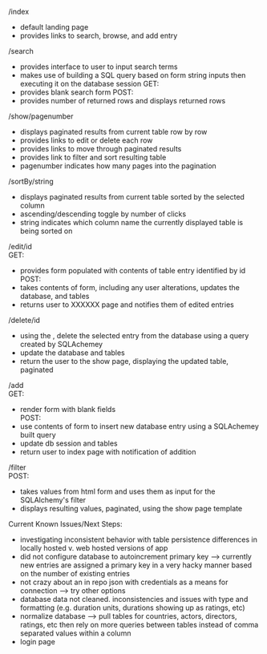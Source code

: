 /index  
- default landing page
- provides links to search, browse, and add entry

/search  
- provides interface to user to input search terms
- makes use of building a SQL query based on form string inputs then executing it on the database session
GET:   
- provides blank search form
POST:   
- provides number of returned rows and displays returned rows

/show/pagenumber  
- displays paginated results from current table row by row
- provides links to edit or delete each row
- provides links to move through paginated results
- provides link to filter and sort resulting table
- pagenumber indicates how many pages into the pagination

/sortBy/string  
- displays paginated results from current table sorted by the selected column
- ascending/descending toggle by number of clicks
- string indicates which column name the currently displayed table is being sorted on

/edit/id  
GET:  
- provides form populated with contents of table entry identified by id
POST:  
- takes contents of form, including any user alterations, updates the database, and tables
- returns user to XXXXXX page and notifies them of edited entries

/delete/id  
- using the <id>, delete the selected entry from the database using a query created by SQLAchemey
- update the database and tables
- return the user to the show page, displaying the updated table, paginated

/add  
GET:  
- render form with blank fields  
POST:  
- use contents of form to insert new database entry using a SQLAchemey built query
- update db session and tables
- return user to index page with notification of addition

/filter  
POST:  
- takes values from html form and uses them as input for the SQLAlchemy's filter
- displays resulting values, paginated, using the show page template


Current Known Issues/Next Steps:  
- investigating inconsistent behavior with table persistence differences in locally hosted v. web hosted versions of app
- did not configure database to autoincrement primary key --> currently new entries are assigned a primary key in a very hacky manner based on the number of existing entries
- not crazy about an in repo json with credentials as a means for connection --> try other options
- database data not cleaned. inconsistencies and issues with type and formatting (e.g. duration units, durations showing up as ratings, etc)
- normalize database --> pull tables for countries, actors, directors, ratings, etc then rely on more queries between tables instead of comma separated values within a column
- login page